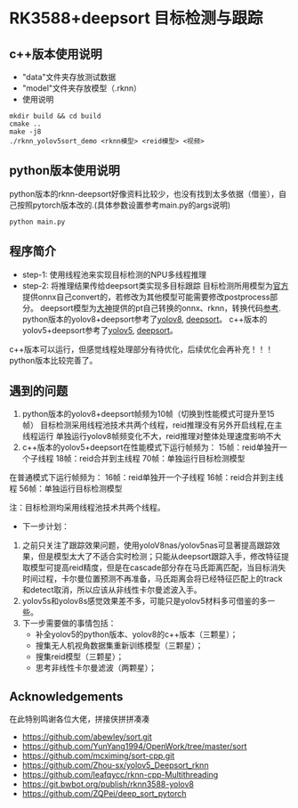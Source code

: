 # RK3588+deepsort 目标检测与跟踪

## c++版本使用说明
* "data"文件夹存放测试数据
* "model"文件夹存放模型（.rknn）
* 使用说明
```
mkdir build && cd build
cmake ..
make -j8
./rknn_yolov5sort_demo <rknn模型> <reid模型> <视频>
```

## python版本使用说明
python版本的rknn-deepsort好像资料比较少，也没有找到太多依据（借鉴），自己按照pytorch版本改的.(具体参数设置参考main.py的args说明)
```
python main.py
```


## 程序简介
* step-1: 使用线程池来实现目标检测的NPU多线程推理
* step-2: 将推理结果传给deepsort类实现多目标跟踪
目标检测所用模型为[官方](https://github.com/airockchip/rknn_model_zoo)提供onnx自己convert的，若修改为其他模型可能需要修改postprocess部分。
deepsort模型为[大神](https://github.com/leafqycc/rknn-cpp-Multithreading)提供的pt自己转换的onnx、rknn，转换代码[参考]().
python版本的yolov8+deepsort参考了[yolov8](https://git.bwbot.org/publish/rknn3588-yolov8),
[deepsort](https://github.com/ZQPei/deep_sort_pytorch)。
c++版本的yolov5+deepsort参考了[yolov5](https://github.com/Zhou-sx/yolov5_Deepsort_rknn),
[deepsort](https://github.com/leafqycc/rknn-cpp-Multithreading)。


c++版本可以运行，但感觉线程处理部分有待优化，后续优化会再补充！！！
python版本比较完善了。

## 遇到的问题
1. python版本的yolov8+deepsort帧频为10帧（切换到性能模式可提升至15帧）
目标检测采用线程池技术共两个线程，reid推理没有另外开启线程,在主线程运行
单独运行yolov8帧频变化不大，reid推理对整体处理速度影响不大
2. c++版本的yolov5+deepsort在性能模式下运行帧频为：
15帧：reid单独开一个子线程
18帧：reid合并到主线程
70帧：单独运行目标检测模型

在普通模式下运行帧频为：
16帧：reid单独开一个子线程
16帧：reid合并到主线程
56帧：单独运行目标检测模型

注：目标检测均采用线程池技术共两个线程。

* 下一步计划：
1. 之前只关注了跟踪效果问题，使用yoloV8nas/yolov5nas可显著提高跟踪效果，但是模型太大了不适合实时检测；只能从deepsort跟踪入手，修改特征提取模型可提高reid精度，但是在cascade部分存在马氏距离匹配，当目标消失时间过程，卡尔曼位置预测不再准备，马氏距离会将已经特征匹配上的track和detect取消，所以应该从非线性卡尔曼滤波入手。
2. yolov5s和yolov8s感觉效果差不多，可能只是yolov5材料多可借鉴的多一些。
3. 下一步需要做的事情包括：
    - 补全yolov5的python版本、yolov8的c++版本（三颗星）；
    - 搜集无人机视角数据集重新训练模型（三颗星）；
    - 搜集reid模型（三颗星）；
    - 思考非线性卡尔曼滤波（两颗星）；


## Acknowledgements
 在此特别鸣谢各位大佬，拼接侠拼拼凑凑
* https://github.com/abewley/sort.git
* https://github.com/YunYang1994/OpenWork/tree/master/sort
* https://github.com/mcximing/sort-cpp.git
* https://github.com/Zhou-sx/yolov5_Deepsort_rknn
* https://github.com/leafqycc/rknn-cpp-Multithreading
* https://git.bwbot.org/publish/rknn3588-yolov8
* https://github.com/ZQPei/deep_sort_pytorch
